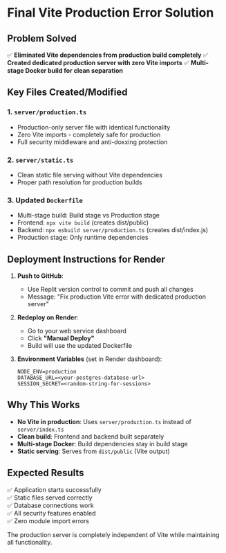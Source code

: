 # Final Vite Production Error Solution

## Problem Solved
✅ **Eliminated Vite dependencies from production build completely**
✅ **Created dedicated production server with zero Vite imports**
✅ **Multi-stage Docker build for clean separation**

## Key Files Created/Modified

### 1. `server/production.ts`
- Production-only server file with identical functionality
- Zero Vite imports - completely safe for production
- Full security middleware and anti-doxxing protection

### 2. `server/static.ts`
- Clean static file serving without Vite dependencies
- Proper path resolution for production builds

### 3. Updated `Dockerfile`
- Multi-stage build: Build stage vs Production stage
- Frontend: `npx vite build` (creates dist/public)
- Backend: `npx esbuild server/production.ts` (creates dist/index.js)
- Production stage: Only runtime dependencies

## Deployment Instructions for Render

1. **Push to GitHub**:
   - Use Replit version control to commit and push all changes
   - Message: "Fix production Vite error with dedicated production server"

2. **Redeploy on Render**:
   - Go to your web service dashboard
   - Click **"Manual Deploy"**
   - Build will use the updated Dockerfile

3. **Environment Variables** (set in Render dashboard):
   ```
   NODE_ENV=production
   DATABASE_URL=<your-postgres-database-url>
   SESSION_SECRET=<random-string-for-sessions>
   ```

## Why This Works
- **No Vite in production**: Uses `server/production.ts` instead of `server/index.ts`
- **Clean build**: Frontend and backend built separately
- **Multi-stage Docker**: Build dependencies stay in build stage
- **Static serving**: Serves from `dist/public` (Vite output)

## Expected Results
✅ Application starts successfully  
✅ Static files served correctly  
✅ Database connections work  
✅ All security features enabled  
✅ Zero module import errors  

The production server is completely independent of Vite while maintaining all functionality.